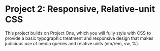 # Project 2: Responsive, Relative-unit CSS
This project builds on Project One, which you will fully style with CSS to provide a basic typographic treatment and responsive design that makes judicious use of media queries and relative units (em/rem, vw, %).
